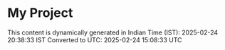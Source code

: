 # My Project

This content is dynamically generated in Indian Time (IST): 2025-02-24 20:38:33 IST
Converted to UTC: 2025-02-24 15:08:33 UTC
